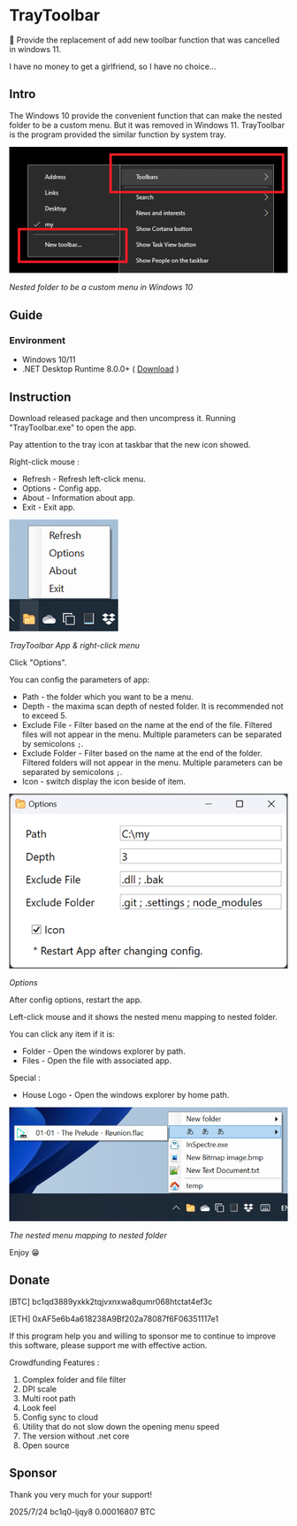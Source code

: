 TrayToolbar
===

:rocket: Provide the replacement of add new toolbar function that was cancelled in windows 11. 

I have no money to get a girlfriend, so I have no choice...

## Intro

The Windows 10 provide the convenient function that can make the nested folder to be a custom menu. But it was removed in Windows 11. TrayToolbar is the program provided the similar function by system tray.

![windows-10-toobars.png](img/windows-10-toobars.png)

*Nested folder to be a custom menu in Windows 10*



## Guide

### Environment

- Windows 10/11
- .NET Desktop Runtime 8.0.0+ ( [Download](https://dotnet.microsoft.com/en-us/download/dotnet/thank-you/runtime-desktop-8.0.3-windows-x64-installer) )

## Instruction 

Download released package and then uncompress it. Running "TrayToolbar.exe" to open the app.

Pay attention to the tray icon at taskbar that the new icon showed.

Right-click mouse :

- Refresh - Refresh left-click menu.
- Options - Config app.
- About - Information about app.
- Exit - Exit app.

![mouse-right-click-menu.png](img/mouse-right-click-menu.png)

*TrayToolbar App & right-click menu*

Click "Options".

You can config the parameters of app:

- Path - the folder which you want to be a menu.
- Depth - the maxima scan depth of nested folder. It is recommended not to exceed 5.
- Exclude File - Filter based on the name at the end of the file. Filtered files will not appear in the menu. Multiple parameters can be separated by semicolons `;`.
- Exclude Folder - Filter based on the name at the end of the folder. Filtered folders will not appear in the menu. Multiple parameters can be separated by semicolons `;`.
- Icon - switch display the icon beside of item.

![options.png](img/options.png)

*Options*



After config options, restart the app.

Left-click mouse and it shows the nested menu mapping to nested folder.

You can click any item if it is:

- Folder - Open the windows explorer by path.
- Files - Open the file with associated app.

Special :

- House Logo - Open the windows explorer by home path.

![mouse-left-click-menu.png](img/mouse-left-click-menu.png)

*The nested menu mapping to nested folder*

Enjoy 😁



## Donate 

[BTC]  bc1qd3889yxkk2tqjvxnxwa8qumr068htctat4ef3c

[ETH]  0xAF5e6b4a618238A9Bf202a78087f6F06351117e1

If this program help you and willing to sponsor me to continue to improve this software, please support me with effective action.

Crowdfunding Features :

1. Complex folder and file filter
2. DPI scale
3. Multi root path
4. Look feel
5. Config sync to cloud
6. Utility that do not slow down the opening menu speed
7. The version without .net core
8. Open source

## Sponsor

Thank you very much for your support!

2025/7/24 bc1q0-ljqy8 0.00016807 BTC
